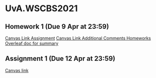 # UvA.WSCBS2021

## Homework 1 (Due 9 Apr at 23:59)
[Canvas Link Assignment](https://canvas.uva.nl/courses/21462/assignments/226653)
[Canvas Link Additional Comments Homeworks](https://canvas.uva.nl/courses/21462/discussion_topics/344843)
[Overleaf doc for summary](https://www.overleaf.com/1187311612cdfnkmnmgxff)

## Assignment 1 (Due 12 Apr at 23:59)
[Canvas link](https://canvas.uva.nl/courses/21462/assignments/226648)
